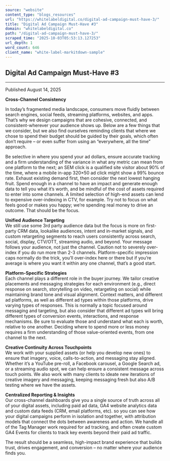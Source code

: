 ```yaml
---
source: "website"
content_type: "blogs_resources"
url: "https://whitelabeldigital.co/digital-ad-campaign-must-have-3/"
title: "Digital Ad Campaign Must-Have #3"
domain: "whitelabeldigital.co"
path: "/digital-ad-campaign-must-have-3/"
scraped_time: "2025-10-03T05:53:13.127253"
url_depth: 1
word_count: 646
client_name: "white-label-markitdown-sample"
---
```


## Digital Ad Campaign Must-Have #3

* * *

Published August 14, 2025

**Cross-Channel Consistency**

In today’s fragmented media landscape, consumers move fluidly between search engines, social feeds, streaming platforms, websites, and apps. That’s why we design campaigns that are cohesive, connected, and consistent-wherever your audience shows up. Below are a few things that we consider, but we also find ourselves reminding clients that where we chose to spend their budget should be guided by their goals, which often don’t require – or even suffer from using an “everywhere, all the time” approach.

Be selective in where you spend your ad dollars, ensure accurate tracking and a firm understanding of the variance in what any metric can mean from one platform to the next; an SEM click is a qualified site visitor about 90% of the time, where a mobile in-app 320×50 ad click might show a 99% bounce rate. Exhaust existing demand first, then consider the next lowest hanging fruit. Spend enough in a channel to have an impact and generate enough data to tell you what it’s worth, and be mindful of the cost of assets required to enter into some channels. A limited selection of high-end assets can lend to expensive over-indexing in CTV, for example. Try not to focus on what feels good or makes you happy; we’re spending real money to drive an outcome. That should be the focus.

**Unified Audience Targeting**  
We still use some 3rd party audience data but the focus is more on first-party CRM data, lookalike audiences, intent and in-market signals, and custom retargeting segments to reach users consistently across search, social, display, CTV/OTT, streaming audio, and beyond. Your message follows your audience, not just the channel. Caution not to severely over-index if you do run more than 2-3 channels. Platform-specific impression caps normally do the trick, you’ll over-index here or there but if you’re average is where you want it within any one channel, that’s a good start.

**Platform-Specific Strategies**  
Each channel plays a different role in the buyer journey. We tailor creative placements and messaging strategies for each environment (e.g., direct response on search, storytelling on video, retargeting on social) while maintaining brand tone and visual alignment. Context matters, and different ad platforms, as well as different ad types within those platforms, drive varying types of responses. This is normally a topic focused around messaging and targeting, but also consider that different ad types will bring different types of conversion events, interactions, and response mechanisms. Be sure to evaluate those and understand what each is worth, relative to one another. Deciding where to spend more or less money requires a firm understanding of those value-oriented events, from one channel to the next.

**Creative Continuity Across Touchpoints**  
We work with your supplied assets (or help you develop new ones) to ensure that imagery, voice, calls-to-action, and messaging stay aligned. Whether it’s a YouTube pre-roll, a Facebook carousel, a Google Search ad, or a streaming audio spot, we can help ensure a consistent message across touch points. We also work with many clients to ideate new iterations of creative imagery and messaging, keeping messaging fresh but also A/B testing where we have the assets.

**Centralized Reporting & Insights**  
Our cross-channel dashboards give you a single source of truth across all of your digital assets, including paid ad data, GA4 website analytics data and custom data feeds (CRM, email platforms, etc). so you can see how your digital campaigns perform in isolation and together, with attribution models that connect the dots between awareness and action. We handle all of the Tag Manager work required for ad tracking, and often create custom GA4 Events for clients to track key events beyond their paid ad traffic.

The result should be a seamless, high-impact brand experience that builds trust, drives engagement, and conversion – no matter where your audience finds you.